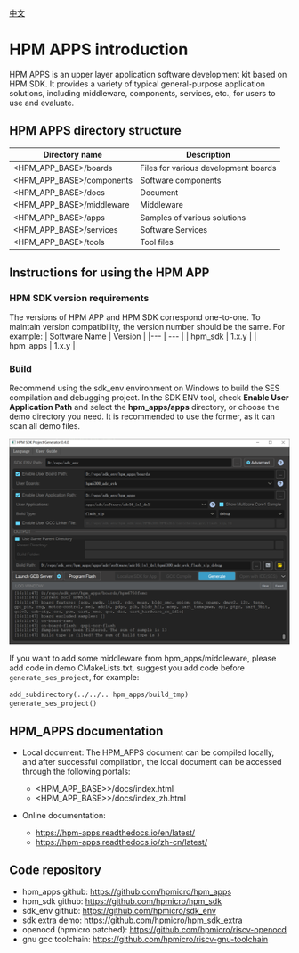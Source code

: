 [中文](README_zh.md)

# HPM APPS introduction
HPM APPS is an upper layer application software development kit based on HPM SDK. It provides a variety of typical general-purpose application solutions, including middleware, components, services, etc., for users to use and evaluate.

## HPM APPS directory structure

| Directory name | Description |
|--------|--------|
| <HPM_APP_BASE>/boards | Files for various development boards |
| <HPM_APP_BASE>/components | Software components |
| <HPM_APP_BASE>/docs | Document |
| <HPM_APP_BASE>/middleware | Middleware |
| <HPM_APP_BASE>/apps | Samples of various solutions |
| <HPM_APP_BASE>/services | Software Services |
| <HPM_APP_BASE>/tools | Tool files |

## Instructions for using the HPM APP

### HPM SDK version requirements

The versions of HPM APP and HPM SDK correspond one-to-one. To maintain version compatibility, the version number should be the same.
For example:
| Software Name | Version |
|--- | --- |
| hpm_sdk | 1.x.y |
| hpm_apps | 1.x.y |

### Build

Recommend using the sdk_env environment on Windows to build the SES compilation and debugging project. In the SDK ENV tool, check **Enable User Application Path** and select the **hpm_apps/apps** directory, or choose the demo directory you need. It is recommended to use the former, as it can scan all demo files.

![sdk_env](docs/assets/hpm_app_sdkenv.png)

If you want to add some middleware from hpm_apps/middleware, please add code in demo CMakeLists.txt, suggest you add code before `generate_ses_project`, for example:

```
add_subdirectory(../../.. hpm_apps/build_tmp)
generate_ses_project()
```

## HPM_APPS documentation

- Local document:
  The HPM_APPS document can be compiled locally, and after successful compilation, the local document can be accessed through the following portals:
  - <HPM_APP_BASE>>/docs/index.html
  - <HPM_APP_BASE>>/docs/index_zh.html

- Online documentation:
  - https://hpm-apps.readthedocs.io/en/latest/
  - https://hpm-apps.readthedocs.io/zh-cn/latest/


## Code repository
- hpm_apps github: https://github.com/hpmicro/hpm_apps
- hpm_sdk github: https://github.com/hpmicro/hpm_sdk
- sdk_env github: https://github.com/hpmicro/sdk_env
- sdk extra demo: https://github.com/hpmicro/hpm_sdk_extra
- openocd (hpmicro patched): https://github.com/hpmicro/riscv-openocd
- gnu gcc toolchain: https://github.com/hpmicro/riscv-gnu-toolchain

